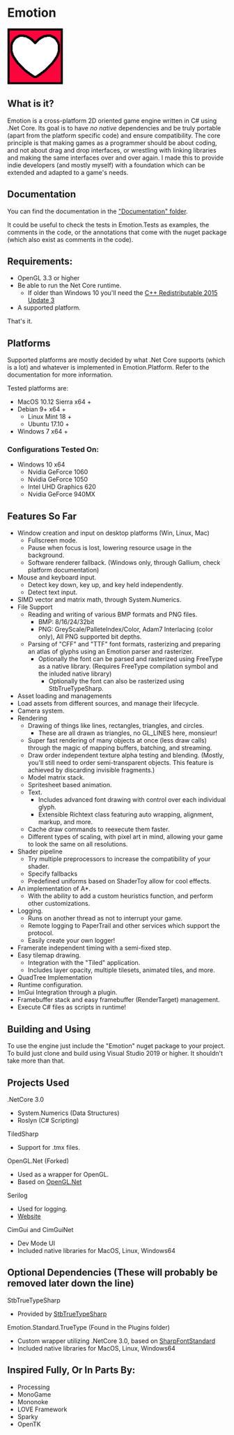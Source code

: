 # Emotion
<img src="EmotionLogo.png" width="128px" />

## What is it?

Emotion is a cross-platform 2D oriented game engine written in C# using .Net Core. Its goal is to have *no native* dependencies and be truly portable (apart from the platform specific code) and ensure compatibility. The core principle is that making games as a programmer should be about coding, and not about drag and drop interfaces, or wrestling with linking libraries and making the same interfaces over and over again. I made this to provide indie developers (and mostly myself) with a foundation which can be extended and adapted to a game's needs.

## Documentation

You can find the documentation in the ["Documentation" folder](/Documentation).

It could be useful to check the tests in Emotion.Tests as examples, the comments in the code,
or the annotations that come with the nuget package (which also exist as comments in the code).

## Requirements:

- OpenGL 3.3 or higher
- Be able to run the Net Core runtime.
	- If older than Windows 10 you'll need the [C++ Redistributable 2015 Update 3](https://www.microsoft.com/en-us/download/details.aspx?id=52685)
- A supported platform.

That's it.

## Platforms

Supported platforms are mostly decided by what .Net Core supports (which is a lot) and whatever is implemented in Emotion.Platform. Refer to the documentation for more information.

Tested platforms are: 
  - MacOS 10.12 Sierra x64 +
  - Debian 9+ x64 +
    - Linux Mint 18 +
    - Ubuntu 17.10 +
  - Windows 7 x64 +

### Configurations Tested On:

- Windows 10 x64
  - Nvidia GeForce 1060
  - Nvidia GeForce 1050
  - Intel UHD Graphics 620
  - Nvidia GeForce 940MX

## Features So Far

- Window creation and input on desktop platforms (Win, Linux, Mac)
  - Fullscreen mode.
  - Pause when focus is lost, lowering resource usage in the background.
  - Software renderer fallback. (Windows only, through Gallium, check platform documentation)
- Mouse and keyboard input.
  - Detect key down, key up, and key held independently.
  - Detect text input.
- SIMD vector and matrix math, through System.Numerics.
- File Support
  - Reading and writing of various BMP formats and PNG files.
	- BMP: 8/16/24/32bit
	- PNG: GreyScale/PalleteIndex/Color, Adam7 Interlacing (color only), All PNG supported bit depths. 
  - Parsing of "CFF" and "TTF" font formats, rasterizing and preparing an atlas of glyphs using an Emotion parser and rasterizer.
	- Optionally the font can be parsed and rasterized using FreeType as a native library. (Requires FreeType compilation symbol and the inluded native library)
    	- Optionally the font can also be rasterized using StbTrueTypeSharp.
- Asset loading and managements
 - Load assets from different sources, and manage their lifecycle.
- Camera system.
- Rendering
  - Drawing of things like lines, rectangles, triangles, and circles.
	- These are all drawn as triangles, no GL_LINES here, monsieur!
  - Super fast rendering of many objects at once (less draw calls) through the magic of mapping buffers, batching, and streaming.
  - Draw order independent texture alpha testing and blending. (Mostly, you'll still need to order semi-transparent objects. This feature is achieved by discarding invisible fragments.)
  - Model matrix stack.
  - Spritesheet based animation.
  - Text.
    - Includes advanced font drawing with control over each individual glyph.
    - Extensible Richtext class featuring auto wrapping, alignment, markup, and more.
  - Cache draw commands to reexecute them faster.
  - Different types of scaling, with pixel art in mind, allowing your game to look the same on all resolutions.
- Shader pipeline
  - Try multiple preprocessors to increase the compatibility of your shader.
  - Specify fallbacks
  - Predefined uniforms based on ShaderToy allow for cool effects.
- An implementation of A*.
  - With the ability to add a custom heuristics function, and perform other customizations.
- Logging.
  - Runs on another thread as not to interrupt your game.
  - Remote logging to PaperTrail and other services which support the protocol.
  - Easily create your own logger!
- Framerate independent timing with a semi-fixed step.
- Easy tilemap drawing.
  - Integration with the "Tiled" application.
  - Includes layer opacity, multiple tilesets, animated tiles, and more.
- QuadTree Implementation
- Runtime configuration.
- ImGui Integration through a plugin.
- Framebuffer stack and easy framebuffer (RenderTarget) management.
- Execute C# files as scripts in runtime!

## Building and Using

To use the engine just include the "Emotion" nuget package to your project.
To build just clone and build using Visual Studio 2019 or higher. It shouldn't take more than that.

## Projects Used

.NetCore 3.0
 - System.Numerics (Data Structures)
 - Roslyn (C# Scripting)

TiledSharp
 - Support for .tmx files.

OpenGL.Net (Forked)
 - Used as a wrapper for OpenGL.
 - Based on [OpenGL.Net](https://github.com/luca-piccioni/OpenGL.Net)

Serilog
 - Used for logging.
 - [Website](https://serilog.net/)

CimGui and CimGuiNet
 - Dev Mode UI
 - Included native libraries for MacOS, Linux, Windows64

## Optional Dependencies (These will probably be removed later down the line)

StbTrueTypeSharp
 - Provided by [StbTrueTypeSharp](https://github.com/zwcloud/StbTruetypeSharp)

Emotion.Standard.TrueType (Found in the Plugins folder)
 - Custom wrapper utilizing .NetCore 3.0, based on [SharpFontStandard](https://github.com/jmazouri/SharpFontStandard/)
 - Included native libraries for MacOS, Linux, Windows64

## Inspired Fully, Or In Parts By:

- Processing
- MonoGame
- Mononoke
- LOVE Framework
- Sparky
- OpenTK
